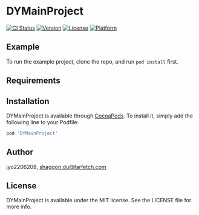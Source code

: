 # DYMainProject

[![CI Status](http://img.shields.io/travis/jyo2206208/DYMainProject.svg?style=flat)](https://travis-ci.org/jyo2206208/DYMainProject)
[![Version](https://img.shields.io/cocoapods/v/DYMainProject.svg?style=flat)](http://cocoapods.org/pods/DYMainProject)
[![License](https://img.shields.io/cocoapods/l/DYMainProject.svg?style=flat)](http://cocoapods.org/pods/DYMainProject)
[![Platform](https://img.shields.io/cocoapods/p/DYMainProject.svg?style=flat)](http://cocoapods.org/pods/DYMainProject)

## Example

To run the example project, clone the repo, and run `pod install` first.

## Requirements

## Installation

DYMainProject is available through [CocoaPods](http://cocoapods.org). To install
it, simply add the following line to your Podfile:

```ruby
pod 'DYMainProject'
```

## Author

jyo2206208, shaggon.du@farfetch.com

## License

DYMainProject is available under the MIT license. See the LICENSE file for more info.

